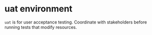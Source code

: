 # uat environment

`uat` is for user acceptance testing. Coordinate with stakeholders before running tests that modify resources.
